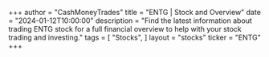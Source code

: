 +++
author = "CashMoneyTrades"
title = "ENTG | Stock and Overview"
date = "2024-01-12T10:00:00"
description = "Find the latest information about trading ENTG stock for a full financial overview to help with your stock trading and investing."
tags = [
"Stocks",
]
layout = "stocks"
ticker = "ENTG"
+++
        


    
        